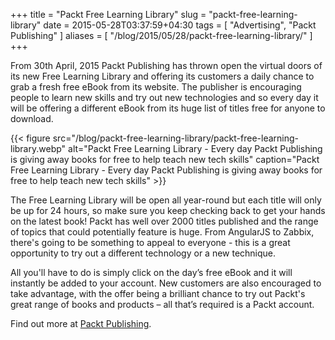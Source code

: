+++
title = "Packt Free Learning Library"
slug = "packt-free-learning-library"
date = 2015-05-28T03:37:59+04:30
tags = [ "Advertising", "Packt Publishing" ]
aliases = [ "/blog/2015/05/28/packt-free-learning-library/" ]
+++

From 30th April, 2015 Packt Publishing has thrown open the virtual doors of its new Free Learning Library and offering its customers a daily chance to grab a fresh free eBook from its website. The publisher is encouraging people to learn new skills and try out new technologies and so every day it will be offering a different eBook from its huge list of titles free for anyone to download.

{{< figure src="/blog/packt-free-learning-library/packt-free-learning-library.webp" alt="Packt Free Learning Library - Every day Packt Publishing is giving away books for free to help teach new tech skills" caption="Packt Free Learning Library - Every day Packt Publishing is giving away books for free to help teach new tech skills" >}}

<!--more-->

The Free Learning Library will be open all year-round but each title will only be up for 24 hours, so make sure you keep checking back to get your hands on the latest book! Packt has well over 2000 titles published and the range of topics that could potentially feature is huge. From AngularJS to Zabbix, there's going to be something to appeal to everyone - this is a great opportunity to try out a different technology or a new technique.

All you'll have to do is simply click on the day’s free eBook and it will instantly be added to your account. New customers are also encouraged to take advantage, with the offer being a brilliant chance to try out Packt's great range of books and products – all that’s required is a Packt account.

Find out more at [Packt Publishing](http://bit.ly/1erskqG).
